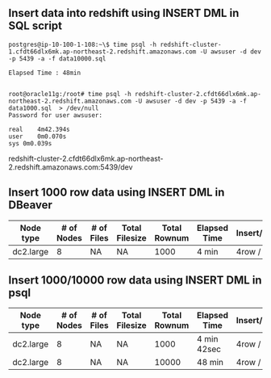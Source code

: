 ## Insert data into redshift using INSERT DML in SQL script

```
postgres@ip-10-100-1-108:~\$ time psql -h redshift-cluster-1.cfdt66dlx6mk.ap-northeast-2.redshift.amazonaws.com -U awsuser -d dev -p 5439 -a -f data10000.sql

Elapsed Time : 48min


root@oracle11g:/root# time psql -h redshift-cluster-2.cfdt66dlx6mk.ap-northeast-2.redshift.amazonaws.com -U awsuser -d dev -p 5439 -a -f data1000.sql  > /dev/null
Password for user awsuser:

real	4m42.394s
user	0m0.070s
sys	0m0.039s

```

redshift-cluster-2.cfdt66dlx6mk.ap-northeast-2.redshift.amazonaws.com:5439/dev

## Insert 1000 row data using INSERT DML in DBeaver

| Node type | # of Nodes | # of Files | Total Filesize | Total Rownum | Elapsed Time | Insert/sec |
| --------- | ---------- | ---------- | -------------- | ------------ | ------------ | ---------- |
| dc2.large | 8          | NA         | NA             | 1000         | 4 min        | 4row / s   |

## Insert 1000/10000 row data using INSERT DML in psql

| Node type | # of Nodes | # of Files | Total Filesize | Total Rownum | Elapsed Time | Insert/sec |
| --------- | ---------- | ---------- | -------------- | ------------ | ------------ | ---------- |
| dc2.large | 8          | NA         | NA             | 1000         | 4 min 42sec  | 4row / s   |
| dc2.large | 8          | NA         | NA             | 10000        | 48 min       | 4row / s   |
